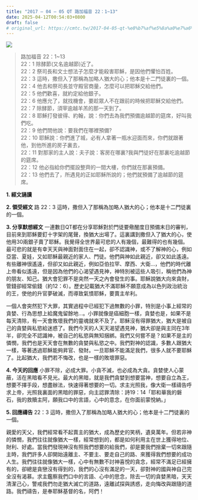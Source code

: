 ```yaml
---
title: "2017 – 04 – 05 QT 路加福音 22：1~13"
date: 2025-04-12T00:54:03+0800
draft: false
# original_url: https://cmtc.tw/2017-04-05-qt-%e8%b7%af%e5%8a%a0%e7%a6%8f%e9%9f%b3-22%ef%bc%9a113
---
```


![](/images/qt.jpg)
> 路加福音 22：1\~13  
> 22：1 除酵節(又名逾越節)近了。  
> 22：2 祭司長和文士想法子怎麼才能殺害耶穌，是因他們懼怕百姓。  
> 22：3 這時，撒但入了那稱為加略人猶大的心；他本是十二門徒裏的一個。  
> 22：4 他去和祭司長並守殿官商量，怎麼可以把耶穌交給他們。  
> 22：5 他們歡喜，就約定給他銀子。  
> 22：6 他應允了，就找機會，要趁眾人不在跟前的時候把耶穌交給他們。  
> 22：7 除酵節，須宰逾越羊羔的那一天到了。  
> 22：8 耶穌打發彼得、約翰，說：你們去為我們預備逾越節的筵席，好叫我們吃。  
> 22：9 他們問他說：要我們在哪裡預備?  
> 22：10 耶穌說：你們進了城，必有人拿著一瓶水迎面而來，你們就跟著他，到他所進的房子裏去，  
> 22：11 對那家的主人說：夫子說：客房在哪裏?我與門徒好在那裏吃逾越節的筵席。  
> 22：12 他必指給你們擺設整齊的一間大樓，你們就在那裏預備。  
> 22：13 他們去了，所遇見的正如耶穌所說的；他們就預備了逾越節的筵席。

**1. 經文誦讀**

**2. 領受經文**
路 22：3 這時，撒但入了那稱為加略人猶大的心；他本是十二門徒裏的一個。

**3. 分享默想經文**
一連數日QT都在分享耶穌對於門徒要儆醒度日預備末日的審判，目前來到耶穌要釘十字架的尾聲，換猶大出場了。這裏講到撒但入了猶大的心，使他用30兩銀子賣了耶穌。我覺得全世界最可悲的人有幾個，最難得的也有幾個。最可悲的就是有幸天天與神面對面住在一起，卻不認識神，或不了解神的心，例如亞當、夏娃，又如耶穌最親近的家人、門徒。他們與神如此親近，卻又如此遙遠。有些離神很遙遠，但卻又如此親近，例如亞伯拉罕、摩西、大衛…，他們的時代離上帝看似遙遠，但是因為他們的心渴望遇見神，神特別被這些人吸引，稱他們為神的朋友、知己。猶大會犯罪不是突然一天之內會發生的事。耶穌說猶大向來貪財，管錢卻經常偷錢（約12：6）。歷史記載猶大不滿耶穌不願意成為以色列政治統治的王，使他的升官夢破滅，而導致氣憤耶穌，要賣主牟利。

一個人會突然犯下大罪，其實過程中已經犯下過無數的小罪，特別是小事上經常的貪婪、行為思想上給魔鬼留餘地…。小罪就像是癌細胞一樣，貪婪也是，如果不是每天清除，有一天會敗壞我們的靈魂就來不及了。耶穌沒有得罪猶大，猶大是被自己的貪婪與私慾給迷惑了。我們今天的人天天渴望遇見神，猶大卻是與主同在3年半，卻完全不認識神，被自己的私慾與無知捆綁。我們又何嘗不是？如果不是主的憐憫，我們也是天天會在無數的貪婪與私慾之中。我們對神的認識，多數人跟猶大一樣，等著透過耶穌能夠昇官、發財。一旦耶穌不能滿足我們，很多人就不要耶穌了。比起猶大，我們若不悔改，也是一樣的敗壞罪惡。

**4. 今天的回應**
小罪不除，必成大罪。小貪不滅，也必成為大貪。貪婪使人心蒙蔽，活在黑暗看不見光。最大的黑暗，就是我們貪婪到想要當神，想要自立為王，想要不擇手段，想盡辦法，快速得著想要的一切。求主光照我，像大衛一樣禱告呼求上帝，光照我裏面的黑暗的罪惡，向主認罪清除：詩19：14「耶和華我的磐石，我的救贖主阿，願我口中的言語，心中的意念，在你面前蒙悅納。」

**5. 回應禱告**
22：3 這時，撒但入了那稱為加略人猶大的心；他本是十二門徒裏的一個。

親愛的天父，我們經常看不起賣主的猶大，成為歷史的笑柄，遺臭萬年。但若非神的憐憫，我們往往就像猶大一樣，經常想到的，都是如何利用主在世上獲得地位、財利、好處。當我們發現神沒有照我們想要的給我們，卻是要我們捨棄一切來跟隨主時，我們許多人卻開始遠離主、不要主、要走自己的路、來獲得我們想要的成功人生。我們往往就像猶大一樣，心中有無數不討神喜悅的貪念，經常不滿足已經擁有的，卻總是貪戀沒有得到的，我們的心沒有滿足的一天，卻對神的國與神自己完全沒有渴慕。求主鑑察我們口中的言語、心中的思念，除去一切的貪婪黑暗，天天清潔己心，警戒我們勿走猶大滅亡的道路，遠離試探與誘惑，走向悔改與跟隨的道路。我們禱告，是奉耶穌基督的名，阿們！
